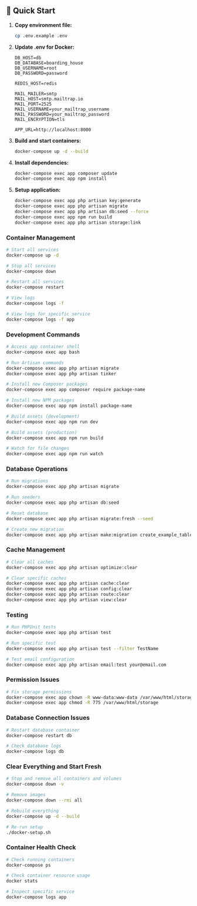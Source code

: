 ## 🚀 Quick Start

1. **Copy environment file:**

    ```bash
    cp .env.example .env
    ```

2. **Update .env for Docker:**

    ```env
    DB_HOST=db
    DB_DATABASE=boarding_house
    DB_USERNAME=root
    DB_PASSWORD=password

    REDIS_HOST=redis

    MAIL_MAILER=smtp
    MAIL_HOST=smtp.mailtrap.io
    MAIL_PORT=2525
    MAIL_USERNAME=your_mailtrap_username
    MAIL_PASSWORD=your_mailtrap_password
    MAIL_ENCRYPTION=tls

    APP_URL=http://localhost:8000
    ```

3. **Build and start containers:**

    ```bash
    docker-compose up -d --build
    ```

4. **Install dependencies:**

    ```bash
    docker-compose exec app composer update
    docker-compose exec app npm install
    ```

5. **Setup application:**
    ```bash
    docker-compose exec app php artisan key:generate
    docker-compose exec app php artisan migrate
    docker-compose exec app php artisan db:seed --force
    docker-compose exec app npm run build
    docker-compose exec app php artisan storage:link
    ```

### Container Management

```bash
# Start all services
docker-compose up -d

# Stop all services
docker-compose down

# Restart all services
docker-compose restart

# View logs
docker-compose logs -f

# View logs for specific service
docker-compose logs -f app
```

### Development Commands

```bash
# Access app container shell
docker-compose exec app bash

# Run Artisan commands
docker-compose exec app php artisan migrate
docker-compose exec app php artisan tinker

# Install new Composer packages
docker-compose exec app composer require package-name

# Install new NPM packages
docker-compose exec app npm install package-name

# Build assets (development)
docker-compose exec app npm run dev

# Build assets (production)
docker-compose exec app npm run build

# Watch for file changes
docker-compose exec app npm run watch
```

### Database Operations

```bash
# Run migrations
docker-compose exec app php artisan migrate

# Run seeders
docker-compose exec app php artisan db:seed

# Reset database
docker-compose exec app php artisan migrate:fresh --seed

# Create new migration
docker-compose exec app php artisan make:migration create_example_table
```

### Cache Management

```bash
# Clear all caches
docker-compose exec app php artisan optimize:clear

# Clear specific caches
docker-compose exec app php artisan cache:clear
docker-compose exec app php artisan config:clear
docker-compose exec app php artisan route:clear
docker-compose exec app php artisan view:clear
```

### Testing

```bash
# Run PHPUnit tests
docker-compose exec app php artisan test

# Run specific test
docker-compose exec app php artisan test --filter TestName

# Test email configuration
docker-compose exec app php artisan email:test your@email.com
```

### Permission Issues

```bash
# Fix storage permissions
docker-compose exec app chown -R www-data:www-data /var/www/html/storage
docker-compose exec app chmod -R 775 /var/www/html/storage
```

### Database Connection Issues

```bash
# Restart database container
docker-compose restart db

# Check database logs
docker-compose logs db
```

### Clear Everything and Start Fresh

```bash
# Stop and remove all containers and volumes
docker-compose down -v

# Remove images
docker-compose down --rmi all

# Rebuild everything
docker-compose up -d --build

# Re-run setup
./docker-setup.sh
```

### Container Health Check

```bash
# Check running containers
docker-compose ps

# Check container resource usage
docker stats

# Inspect specific service
docker-compose logs app
```
